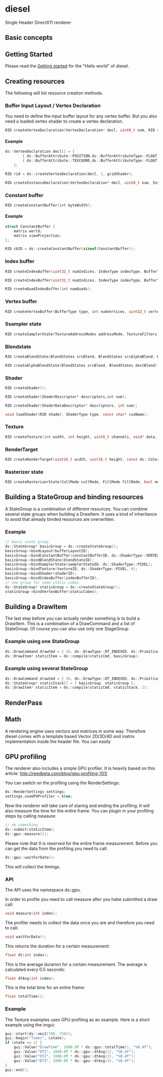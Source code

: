 # diesel

Single Header DirectX11 renderer

## Basic concepts

## Getting Started

Please read the [Getting started](GettingStarted.md) for the "Hello world" of diesel.

## Creating resources

The following will list resource creation methods.

### Buffer Input Layout / Vertex Declaration

You need to define the input buffer layout for any vertex buffer. But you also need a loaded vertex shader to
create a vertex declaration.

```c
RID createVertexDeclaration(VertexDeclaration* decl, uint8_t num, RID shaderId);
```
#### Example

```c
ds::VertexDeclaration decl[] = {
		{ ds::BufferAttribute::POSITION,ds::BufferAttributeType::FLOAT,3 },
		{ ds::BufferAttribute::TEXCOORD,ds::BufferAttributeType::FLOAT,2 }
	};

RID rid = ds::createVertexDeclaration(decl, 2, gridShader);
```

```c
RID createInstanceDeclaration(VertexDeclaration* decl, uint8_t num, InstanceLayoutDeclaration* instDecl, uint8_t instNum, RID shaderId);
```
### Constant buffer

```c
RID createConstantBuffer(int byteWidth);
```
#### Example

```c
struct ConstantBuffer {
    matrix world;
    matrix viewProjection;
};

RID cbID = ds::createConstantBuffer(sizeof(ConstantBuffer));
```

### Index buffer

```c
RID createIndexBuffer(uint32_t numIndices, IndexType indexType, BufferType type);
```
```c
RID createIndexBuffer(uint32_t numIndices, IndexType indexType, BufferType type, void* data);
```
```c
RID createQuadIndexBuffer(int numQuads);
```

### Vertex buffer

```c
RID createVertexBuffer(BufferType type, int numVertices, uint32_t vertexSize, void* data = 0);
```

### Ssampler state

```c
RID createSamplerState(TextureAddressModes addressMode, TextureFilters filter);
```

### Blendstate

```c
RID createBlendState(BlendStates srcBlend, BlendStates srcAlphaBlend, BlendStates destBlend, BlendStates destAlphaBlend, bool alphaEnabled);
```	

```c
RID createAlphaBlendState(BlendStates srcBlend, BlendStates destBlend);
```

### Shader

```c
RID createShader();
```

```c
RID createShader(ShaderDescriptor* descriptors,int num);
```

```c
RID createShader(ShaderDataDescriptor* descriptors, int num);
```

```c
void loadShader(RID shader, ShaderType type, const char* csoName);
```

### Texture

```c
RID createTexture(int width, int height, uint8_t channels, void* data, TextureFormat format);
```

### RenderTarget

```c
RID createRenderTarget(uint16_t width, uint16_t height, const ds::Color& clearColor);
```

### Rasterizer state

```c
RID createRasterizerState(CullMode cullMode, FillMode fillMode, bool multiSample, bool scissor, float depthBias, float slopeDepthBias);
```

## Building a StateGroup and binding resources

A StateGroup is a combination of different resources. You can combine several state groups when building a DrawItem.
It uses a kind of inheritance to avoid that already binded resources are overwritten. 

### Example

```c
// basic state group
ds::StateGroup* basicGroup = ds::createStateGroup();
basicGroup->bindLayout(bufferLayoutID);
basicGroup->bindConstantBuffer(constantBufferID, ds::ShaderType::VERTEX, &constantBuffer);
basicGroup->bindBlendState(blendStateID);
basicGroup->bindSamplerState(samplerStateID, ds::ShaderType::PIXEL);
basicGroup->bindTexture(textureID, ds::ShaderType::PIXEL, 0);
basicGroup->bindShader(shaderID);
basicGroup->bindIndexBuffer(indexBufferID);
// new group for some static cubes
ds::StateGroup* staticGroup = ds::createStateGroup();
staticGroup->bindVertexBuffer(staticCubes);
```

## Building a DrawItem

The last step before you can actually render something is to build a DrawItem. This is a combination
of a DrawCommand and a list of StateGroup. Of course you can also use only one StageGroup

### Example using one StateGroup
```c
ds::DrawCommand drawCmd = { 36, ds::DrawType::DT_INDEXED, ds::PrimitiveTypes::TRIANGLE_LIST };
ds::DrawItem* staticItem = ds::compile(staticCmd, basicGroup);
```

### Example using several StateGroup
```c
ds::DrawCommand drawCmd = { 36, ds::DrawType::DT_INDEXED, ds::PrimitiveTypes::TRIANGLE_LIST };
ds::StateGroup* staticStack[] = { basicGroup, staticGroup };
ds::DrawItem* staticItem = ds::compile(staticCmd, staticStack, 2);
```
 
## RenderPass 



## Math
A rendering engine uses vectors and matrices in some way. Therefore diesel comes with a 
template based Vector 2D/3D/4D and matrix implementation inside the header file. 
You can easily 

## GPU profiling

The renderer also includes a simple GPU profiler. 
It is heavily based on this article:
http://reedbeta.com/blog/gpu-profiling-101/

You can switch on the profiling using the RenderSettings:

```c
ds::RenderSettings settings;
settings.useGPUProfiler = true;
```
Now the renderer will take care of staring and ending the profiling. It will also measure the time for the entire
frame. You can plugin in your profiling steps by calling measure:

```c
// do something
ds::submit(staticItem);
ds::gpu::measure(1);
```

Please note that 0 is reserved for the entire frame measurement.
Before you can get the data from the profiling you need to call:

```c
ds::gpu::waitForData();
```

This will collect the timings.

### API

The API uses the namespace ds::gpu. 

In order to profile you need to call measure after you habe submitted a draw call:
```c
void measure(int index);
```

The profiler needs to collect the data once you are and therefore you need to call:

```c
void waitForData();
```

This returns the duration for a certain measurement:

```c
float dt(int index);
```

This is the average durarion for a certain measurement. The average is calculated every 0.5 seconds:

```c
float dtAvg(int index);
```

This is the total time for an entire frame:

```c
float totalTime();
```

### Example

The Texture examples uses GPU profiling as an example. Here is a short example using the imgui:
 
```c
gui::start(ds::vec2(700, 750));
gui::begin("Timer", &state);
if (state == 1) {
	gui::Value("DrawTime", 1000.0f * ds::gpu::totalTime(), "%0.4f");
	gui::Value("DT1", 1000.0f * ds::gpu::dtAvg(1), "%0.4f");
	gui::Value("DT2", 1000.0f * ds::gpu::dtAvg(2), "%0.4f");
	gui::Value("DT3", 1000.0f * ds::gpu::dtAvg(3), "%0.4f");
}
gui::end();
```		

